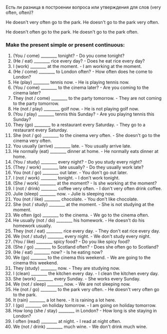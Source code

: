 
Есть ли разница в построении вопроса или утверждения для слов (very often, often)?

He doesn't very often go to the park.
He doesn't go to the park very often.

He doesn't often go to the park.
He doesn't go to the park often.

### Make the present simple or present continuous:

1. (You / come) ________ tonight? - Do you come tonight?
2. (He / eat) ________ rice every day? - Does he eat rice every day?
3. I (work) ________ at the moment. - I am working at the moment.
4. (He / come) ________ to London often? - How often does he come to London?
5. He (play) ________ tennis now. - He is playing tennis now.
6. (You / come) ________ to the cinema later? - Are you coming to the cinema later?
7. They (not / come) ________ to the party tomorrow. - They are not coming to the party tomorrow.
8. He (not / play) ________ golf now. - He is not playing golf now.
9. (You / play) ________ tennis this Sunday? - Are you playing tennis this Sunday?
10. They (go) ________ to a restaurant every Saturday. - They go to a restaurant every Saturday.
11. She (not / go) ________ to the cinema very often. - She doesn't go to the cinema very often. 
12. You usually (arrive) ________ late. - You usually arrive late.
13. He normally (eat) ________ dinner at home. - He normally eats dinner at home.
14. (You / study) ________ every night? - Do you study every night?
15. (They / work) ________ late usually? - Do they usually work late?
16. You (not / go) ________ out later. - You don't go out later.
17. I (not / work) ________ tonight. - I don't work tonight.
18. (She / work) ________ at the moment? - Is she working at the moment?
19. I (not / drink) ________ coffee very often. - I don't very often drink coffee.
20. Julie (sleep) ________ now. - Julie is sleeping now. 
21. You (not / like) ________ chocolate. - You don't like chocolate.
22. She (not / study) ________ at the moment. - She is not studying at the moment.
23. We often (go) ________ to the cinema. - We go to the cinema often.
24. He usually (not / do) ________ his homework. - He doesn't do his homework usually.
25. They (not / eat) ________ rice every day. - They don't eat rice every day.
26. We (not / study) ________ every night. - We don't study every night.
27. (You / like) ________ spicy food? - Do you like spicy food?
28. (She / go) ________ to Scotland often? - Does she often go to Scotland?
29. (He / eat) ________ now? - Is he eating now?
30. We (go) ________ to the cinema this weekend. - We are going to the cinema this weekend.
31. They (study) ________ now. - They are studying now.
32. I (clean) ________ the kitchen every day. - I clean the kitchen every day.
33. She (work) ________ every Sunday. - She works every Sunday.
34. We (not / sleep) ________ now. - We are not sleeping now.
35. He (not / go) ________ to the park very often. - He doesn't very often go to the park.
36. It (rain) ________ a lot here. - It is raining a lot here.
37. I (go) ________ on holiday tomorrow. - I am going on holiday tomorrow.
38. How long (she / stay) ________ in London? - How long is she staying in London?
39. I often (read) ________ at night. - I read at night often.
40. We (not / drink) ________ much wine. - We don't drink much wine.